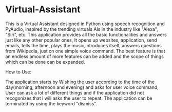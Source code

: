 # Virtual-Assistant

This is a Virtual Assistant designed in Python using speech recognition and PyAudio, inspired by the trending virtuals AIs in the industry like "Alexa", "Siri", etc.
This application provides all the basic functionalities and answers just like any other popular ones, It opens up websites, application, send emails, tells the time, 
plays the music,introduces itself, answers questions from Wikipedia, just on one simple voice command. The best feature is that an endless amount of more features can 
be added and the scope of things which can be done can be expanded.

How to Use:

The application starts by Wishing the user according to the time of the day(morning, afternoon and evening) and asks for user voice command,
User can ask a lot of different things and if the application did not recogonizes that i will asks the user to repeat. The application can be terminated by using
the keyword "dismiss".
